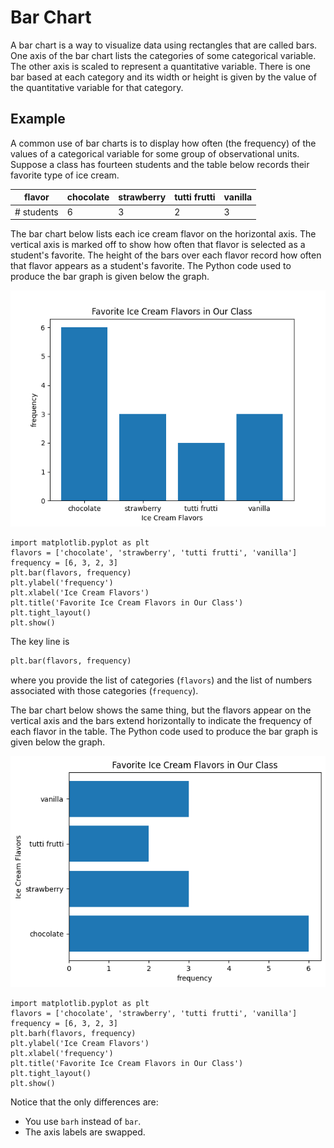 # Bar Chart

A bar chart is a way to visualize data using rectangles that are called bars.  One axis of the bar chart lists the categories of some categorical variable. The other axis is scaled to represent a quantitative variable.  There is one bar based at each category and its width or height is given by the value of the quantitative variable for that category.

## Example
A common use of bar charts is to display how often (the frequency) of the values of a categorical variable for some group of observational units.  Suppose a class has fourteen students and the table below records their favorite type of ice cream. 

| flavor  | chocolate       | strawberry  | tutti frutti       | vanilla |
|----------|--------------|----------|--------------|--------------|
| # students   | 6      | 3    | 2   | 3 |


The bar chart below lists each ice cream flavor on the horizontal axis. The vertical axis is marked off to show how often that flavor is selected as a student's favorite. The height of the bars over each flavor record how often that flavor appears as a student's favorite. The Python code used to produce the bar graph is given below the graph.

<!-- (Comment) Code for graph below is in level_1/code/bar_vert.py -->
![Ice Cream Flavors Bar Chart - Vertical Bars](../image/icecream.png)

```
import matplotlib.pyplot as plt
flavors = ['chocolate', 'strawberry', 'tutti frutti', 'vanilla']
frequency = [6, 3, 2, 3] 
plt.bar(flavors, frequency)
plt.ylabel('frequency')
plt.xlabel('Ice Cream Flavors')
plt.title('Favorite Ice Cream Flavors in Our Class')
plt.tight_layout()
plt.show()
```

The key line is

```python
plt.bar(flavors, frequency)
```

where you provide the list of categories (`flavors`) and the list of numbers associated with those categories (`frequency`).

The bar chart below shows the same thing, but the flavors appear on the vertical axis and the bars extend horizontally to indicate the frequency of each flavor in the table. The Python code used to produce the bar graph is given below the graph.

<!-- (Comment) Code for graph below is in level_1/code/bar-horiz.py -->
![Ice Cream Flavors Bar Chart - Horizontal Bars](../image/icecreamh.png)

```
import matplotlib.pyplot as plt
flavors = ['chocolate', 'strawberry', 'tutti frutti', 'vanilla']
frequency = [6, 3, 2, 3]
plt.barh(flavors, frequency)
plt.ylabel('Ice Cream Flavors')
plt.xlabel('frequency')
plt.title('Favorite Ice Cream Flavors in Our Class')
plt.tight_layout()
plt.show()
```

Notice that the only differences are:

* You use `barh` instead of `bar`.
* The axis labels are swapped.
